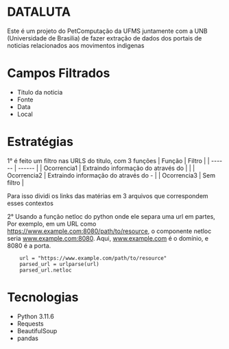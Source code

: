 # DATALUTA
Este é um projeto do PetComputação da UFMS juntamente com a UNB (Universidade de Brasilia) de fazer extração de dados dos portais de noticias relacionados aos movimentos indigenas 

# Campos Filtrados
- Titulo da noticia
- Fonte
- Data
- Local

# Estratégias 
1° é feito um filtro nas URLS do titulo, com 3 funções 
| Função | Filtro |
| ------ | ------ |
| Ocorrencia1 | Extraindo informação do através do \|  |
| Ocorrencia2 | Extraindo informação do através do - |
| Ocorrencia3 | Sem filtro |

Para isso dividi os links das matérias em 3 arquivos que correspondem esses contextos

2° Usando a função netloc do python onde ele separa uma url em partes, 
Por exemplo, em um URL como https://www.example.com:8080/path/to/resource, o componente netloc seria www.example.com:8080. Aqui, www.example.com é o domínio, e 8080 é a porta.

```
    url = "https://www.example.com/path/to/resource"
    parsed_url = urlparse(url)
    parsed_url.netloc

```

# Tecnologias
- Python 3.11.6
- Requests
- BeautifulSoup
- pandas


